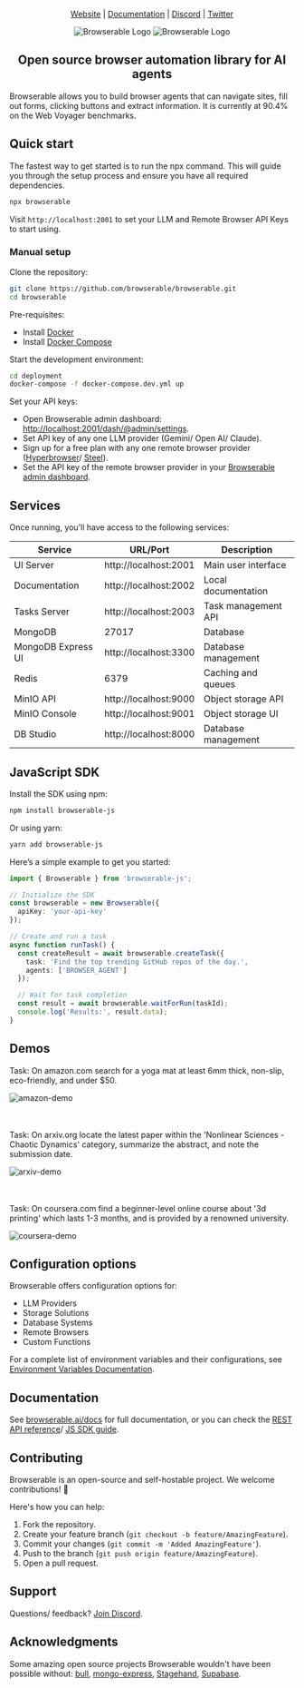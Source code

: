 <div align="center">

[Website](https://browserable.ai) | [Documentation](https://docs.browserable.ai) | [Discord](https://discord.gg/b6s9fXNjeQ) | [Twitter](https://x.com/browserable)

![Browserable Logo](https://github.com/browserable/browserable/blob/main/docs/browserable-ai-invert.png?#gh-dark-mode-only)
![Browserable Logo](https://github.com/browserable/browserable/blob/main/docs/browserable-ai.png?#gh-light-mode-only)

## Open source browser automation library for AI agents
</div>

Browserable allows you to build browser agents that can navigate sites, fill out forms, clicking buttons and extract information. It is currently at 90.4% on the Web Voyager benchmarks.

## Quick start

The fastest way to get started is to run the npx command. This will guide you through the setup process and ensure you have all required dependencies.

```bash
npx browserable
```

Visit `http://localhost:2001` to set your LLM and Remote Browser API Keys to start using.

### Manual setup

Clone the repository:
  ```bash
  git clone https://github.com/browserable/browserable.git
  cd browserable
  ```

Pre-requisites:
  - Install [Docker](https://docs.docker.com/engine/install/)
  - Install [Docker Compose](https://docs.docker.com/compose/install/)

Start the development environment:
  ```bash
  cd deployment
  docker-compose -f docker-compose.dev.yml up
  ```

Set your API keys:
  - Open Browserable admin dashboard: [http://localhost:2001/dash/@admin/settings](http://localhost:2001/dash/@admin/settings).
  - Set API key of any one LLM provider (Gemini/ Open AI/ Claude).
  - Sign up for a free plan with any one remote browser provider ([Hyperbrowser](https://hyperbrowser.ai/)/ [Steel](https://steel.dev/)).
  - Set the API key of the remote browser provider in your [Browserable admin dashboard](http://localhost:2001/dash/@admin/settings).

## Services

Once running, you'll have access to the following services:

| Service | URL/Port | Description |
|---------|----------|-------------|
| UI Server | http://localhost:2001 | Main user interface |
| Documentation | http://localhost:2002 | Local documentation |
| Tasks Server | http://localhost:2003 | Task management API |
| MongoDB | 27017 | Database |
| MongoDB Express UI | http://localhost:3300 | Database management |
| Redis | 6379 | Caching and queues |
| MinIO API | http://localhost:9000 | Object storage API |
| MinIO Console | http://localhost:9001 | Object storage UI |
| DB Studio | http://localhost:8000 | Database management |

## JavaScript SDK

Install the SDK using npm:
```bash
npm install browserable-js
```

Or using yarn:
```bash
yarn add browserable-js
```

Here’s a simple example to get you started:

```typescript
import { Browserable } from 'browserable-js';

// Initialize the SDK
const browserable = new Browserable({
  apiKey: 'your-api-key'
});

// Create and run a task
async function runTask() {
  const createResult = await browserable.createTask({
    task: 'Find the top trending GitHub repos of the day.',
    agents: ['BROWSER_AGENT']
  });

  // Wait for task completion
  const result = await browserable.waitForRun(taskId);
  console.log('Results:', result.data);
}
```

## Demos

Task: On amazon.com search for a yoga mat at least 6mm thick, non-slip, eco-friendly, and under $50.

![amazon-demo](https://github.com/user-attachments/assets/98817aad-786d-43bc-8bbc-09ad33015fa5)

<br><br>
Task: On arxiv.org locate the latest paper within the 'Nonlinear Sciences - Chaotic Dynamics' category, summarize the abstract, and note the submission date.

![arxiv-demo](https://github.com/user-attachments/assets/c8340bad-0331-44a8-b14a-42c9abe8ae21)

<br><br>
Task: On coursera.com find a beginner-level online course about '3d printing' which lasts 1-3 months, and is provided by a renowned university.

![coursera-demo](https://github.com/user-attachments/assets/ea62d794-dccc-4517-a5be-6af82de9b5a5)






## Configuration options

Browserable offers configuration options for:
- LLM Providers
- Storage Solutions
- Database Systems
- Remote Browsers
- Custom Functions

For a complete list of environment variables and their configurations, see [Environment Variables Documentation](https://docs.browserable.ai/development/environment-variables).

## Documentation
See [browserable.ai/docs](https://docs.browserable.ai) for full documentation, or you can check the [REST API reference](https://docs.browserable.ai/rest-api/introduction)/ [JS SDK guide](https://docs.browserable.ai/js-sdk/introduction).

## Contributing

Browserable is an open-source and self-hostable project. We welcome contributions! 💛

Here's how you can help:
1. Fork the repository.
2. Create your feature branch (`git checkout -b feature/AmazingFeature`).
3. Commit your changes (`git commit -m 'Added AmazingFeature'`).
4. Push to the branch (`git push origin feature/AmazingFeature`).
5. Open a pull request.

## Support

Questions/ feedback? [Join Discord](https://discord.gg/b6s9fXNjeQ).

## Acknowledgments

Some amazing open source projects Browserable wouldn't have been possible without: [bull](https://github.com/OptimalBits/bull), [mongo-express](https://github.com/mongo-express/mongo-express), [Stagehand](https://github.com/browserbase/stagehand), [Supabase](https://github.com/supabase/supabase).
